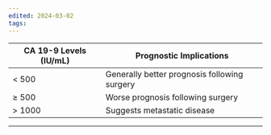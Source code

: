 ```yaml
---
edited: 2024-03-02
tags:
---
```

|CA 19-9 Levels (IU/mL)|Prognostic Implications|
|---|---|
|< 500|Generally better prognosis following surgery|
|≥ 500|Worse prognosis following surgery|
|> 1000|Suggests metastatic disease|

---
